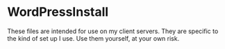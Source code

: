 # WordPressInstall
These files are intended for use on my client servers.
They are specific to the kind of set up I use.
Use them yourself, at your own risk. 
